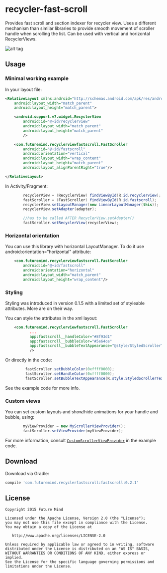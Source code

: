# recycler-fast-scroll
Provides fast scroll and section indexer for recycler view. Uses a different mechanism than similar libraries to provide smooth movement of scroller handle when scrolling the list. Can be used with vertical and horizontal RecyclerViews.

![alt tag](http://i.imgur.com/Ugqhzud.gif)

## Usage

### Minimal working example

In your layout file:
```xml
<RelativeLayout xmlns:android="http://schemas.android.com/apk/res/android"
    android:layout_width="match_parent"
    android:layout_height="match_parent">

    <android.support.v7.widget.RecyclerView
        android:id="@+id/recyclerview"
        android:layout_width="match_parent"
        android:layout_height="match_parent"
        />

    <com.futuremind.recyclerviewfastscroll.FastScroller
        android:id="@+id/fastscroll"
        android:orientation="vertical"
        android:layout_width="wrap_content"
        android:layout_height="match_parent"
        android:layout_alignParentRight="true"/>

</RelativeLayout>
```

In Activity/Fragment:
```java
        recyclerView = (RecyclerView) findViewById(R.id.recyclerview);
        fastScroller = (FastScroller) findViewById(R.id.fastscroll);
        recyclerView.setLayoutManager(new LinearLayoutManager(this));
        recyclerView.setAdapter(adapter);

        //has to be called AFTER RecyclerView.setAdapter()
        fastScroller.setRecyclerView(recyclerView);
```

### Horizontal orientation

You can use this library with horizontal LayoutManager. To do it use android:orientation="horizontal" attribute:

```xml
    <com.futuremind.recyclerviewfastscroll.FastScroller
        android:id="@+id/fastscroll"
        android:orientation="horizontal"
        android:layout_width="match_parent"
        android:layout_height="wrap_content"/>
```

### Styling

Styling was introduced in version 0.1.5 with a limited set of styleable attributes. More are on their way.

You can style the attributes in the xml layout:

```xml
    <com.futuremind.recyclerviewfastscroll.FastScroller
           ...
           app:fastscroll__handleColor="#8f93d1"
           app:fastscroll__bubbleColor="#5e64ce"
           app:fastscroll__bubbleTextAppearance="@style/StyledScrollerTextAppearance"
           />
```

Or directly in the code:

```java
         fastScroller.setBubbleColor(0xffff0000);
         fastScroller.setHandleColor(0xffff0000);
         fastScroller.setBubbleTextAppearance(R.style.StyledScrollerTextAppearance);
```

See the example code for more info.

### Custom views

You can set custom layouts and show/hide animations for your handle and bubble, using:

```java
        myViewProvider = new MyScrollerViewProvider();
        fastScroller.setViewProvider(myViewProvider);
```

For more information, consult [`CustomScrollerViewProvider`](/example/src/main/java/com/futuremind/recyclerviewfastscroll/example/CustomScrollerViewProvider.java) in the example code.

## Download

Download via Gradle:
```groovy
compile 'com.futuremind.recyclerfastscroll:fastscroll:0.2.1'
```

## License

    Copyright 2015 Future Mind

    Licensed under the Apache License, Version 2.0 (the "License");
    you may not use this file except in compliance with the License.
    You may obtain a copy of the License at

       http://www.apache.org/licenses/LICENSE-2.0

    Unless required by applicable law or agreed to in writing, software
    distributed under the License is distributed on an "AS IS" BASIS,
    WITHOUT WARRANTIES OR CONDITIONS OF ANY KIND, either express or implied.
    See the License for the specific language governing permissions and
    limitations under the License.
